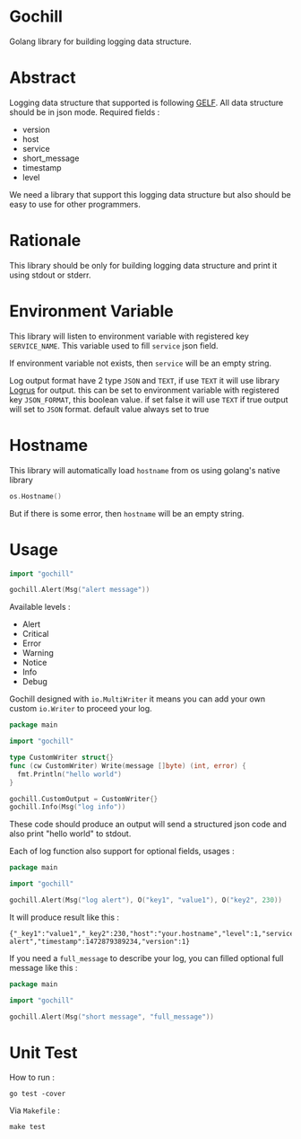 # Gochill
Golang library for building logging data structure.

# Abstract

Logging data structure that supported is following [GELF](http://docs.graylog.org/en/2.0/pages/gelf.html#).
All data structure should be in json mode.  Required fields :

- version
- host
- service
- short_message
- timestamp
- level

We need a library that support this logging data structure but also should be easy
to use for other programmers.

# Rationale

This library should be only for building logging data structure and print it using
stdout or stderr.

# Environment Variable

This library will listen to environment variable with registered key `SERVICE_NAME`.
This variable used to fill `service` json field.

If environment variable not exists, then `service` will be an empty string.

Log output format have 2 type `JSON` and `TEXT`, if use `TEXT` it will use library [Logrus](https://github.com/sirupsen/logrus) for 
output. this can be set to environment variable with registered key `JSON_FORMAT`, this boolean value.
if set false it will use `TEXT` if true output will set to `JSON` format. default value always set to true

# Hostname

This library will automatically load `hostname` from os using golang's native library

```go
os.Hostname()
```

But if there is some error, then `hostname` will be an empty string.

# Usage

```go
import "gochill"

gochill.Alert(Msg("alert message"))
```

Available levels :

- Alert
- Critical
- Error
- Warning
- Notice
- Info
- Debug

Gochill designed with `io.MultiWriter` it means you can add your own custom
`io.Writer` to proceed your log.

```go
package main

import "gochill"

type CustomWriter struct{}
func (cw CustomWriter) Write(message []byte) (int, error) {
  fmt.Println("hello world")
}

gochill.CustomOutput = CustomWriter{}
gochill.Info(Msg("log info"))
```

These code should produce an output will send a structured json code and also
print "hello world" to stdout.

Each of log function also support for optional fields, usages :

```go
package main

import "gochill"

gochill.Alert(Msg("log alert"), O("key1", "value1"), O("key2", 230))
```

It will produce result like this :

```
{"_key1":"value1","_key2":230,"host":"your.hostname","level":1,"service":"","short_message":"log alert","timestamp":1472879389234,"version":1}
```

If you need a `full_message` to describe your log, you can filled optional full message like this :

```go
package main

import "gochill"

gochill.Alert(Msg("short message", "full_message"))
```

# Unit Test

How to run :

```
go test -cover
```

Via `Makefile` :

```
make test
```
